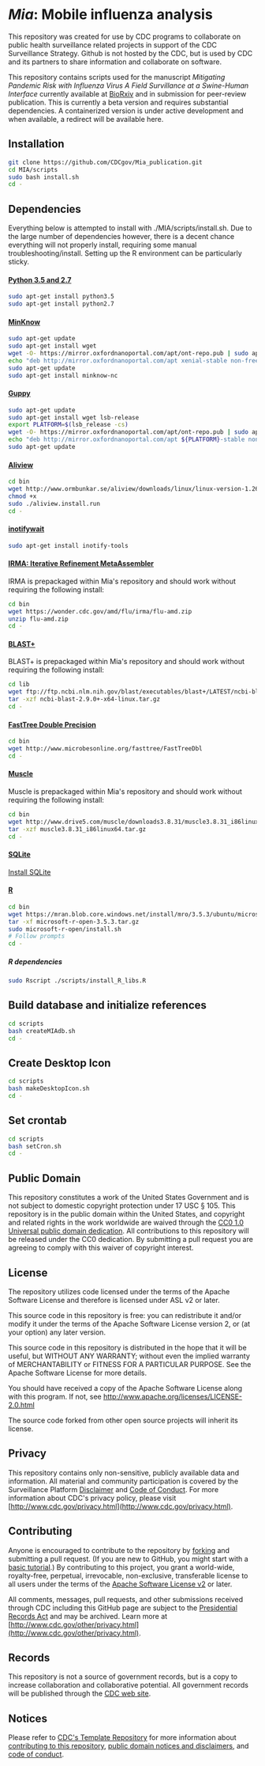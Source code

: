 # ***Mia***: Mobile influenza analysis
This repository was created for use by CDC programs to collaborate on public health surveillance related projects in support of the CDC Surveillance Strategy.  Github is not hosted by the CDC, but is used by CDC and its partners to share information and collaborate on software.

This repository contains scripts used for the manuscript *Mitigating Pandemic Risk with Influenza Virus A Field Survillance at a Swine-Human Interface* currently available at [BioRxiv](https://www.biorxiv.org/content/10.1101/585588v1) and in submission for peer-review publication. This is currently a beta version and requires substantial dependencies. A containerized version is under active development and when available, a redirect will be available here.

## Installation
```bash
git clone https://github.com/CDCgov/Mia_publication.git
cd MIA/scripts
sudo bash install.sh
cd -
```

## Dependencies
Everything below is attempted to install with ./MIA/scripts/install.sh.
Due to the large number of dependencies however, there is a decent chance everything will not 
properly install, requiring some manual troubleshooting/install. Setting up the R environment
can be particularly sticky.

#### [Python 3.5 and 2.7](https://www.python.org/downloads/release/python-357/)
```bash
sudo apt-get install python3.5
sudo apt-get install python2.7
```

#### [MinKnow](https://community.nanoporetech.com/protocols/experiment-companion-minknow/v/mke_1013_v1_revao_11apr2016/installing-minknow-on-linu)
```bash
sudo apt-get update
sudo apt-get install wget
wget -O- https://mirror.oxfordnanoportal.com/apt/ont-repo.pub | sudo apt-key add -
echo "deb http://mirror.oxfordnanoportal.com/apt xenial-stable non-free" | sudo tee /etc/apt/sources.list.d/nanoporetech.sources.list
sudo apt-get update
sudo apt-get install minknow-nc
```

#### [Guppy](https://community.nanoporetech.com/protocols/Guppy-protocol/v/gpb_2003_v1_revl_14dec2018/linux-guppy)
```bash
sudo apt-get update 
sudo apt-get install wget lsb-release 
export PLATFORM=$(lsb_release -cs) 
wget -O- https://mirror.oxfordnanoportal.com/apt/ont-repo.pub | sudo apt-key add - 
echo "deb http://mirror.oxfordnanoportal.com/apt ${PLATFORM}-stable non-free" | sudo tee /etc/apt/sources.list.d/nanoporetech.sources.list 
sudo apt-get update 
```

#### [Aliview](http://www.ormbunkar.se/aliview/downloads/linux/linux-version-1.26/)
```bash
cd bin
wget http://www.ormbunkar.se/aliview/downloads/linux/linux-version-1.26/aliview.install.run
chmod +x
sudo ./aliview.install.run
cd -
```

#### [inotifywait](https://packages.debian.org/source/jessie/inotify-tools)
```bash
sudo apt-get install inotify-tools
```

#### [IRMA: Iterative Refinement MetaAssembler](https://wonder.cdc.gov/amd/flu/irma/install.html)
IRMA is prepackaged within Mia's repository and should work without requiring the following install:
```bash
cd bin
wget https://wonder.cdc.gov/amd/flu/irma/flu-amd.zip
unzip flu-amd.zip
cd -
```

#### [BLAST+](https://blast.ncbi.nlm.nih.gov/Blast.cgi?CMD=Web&PAGE_TYPE=BlastDocs&DOC_TYPE=Download)
BLAST+ is prepackaged within Mia's repository and should work without requiring the following install:
```bash
cd lib
wget ftp://ftp.ncbi.nlm.nih.gov/blast/executables/blast+/LATEST/ncbi-blast-2.9.0+-x64-linux.tar.gz
tar -xzf ncbi-blast-2.9.0+-x64-linux.tar.gz
cd -
```

#### [FastTree Double Precision](http://www.microbesonline.org/fasttree/#Install)
```bash
cd bin 
wget http://www.microbesonline.org/fasttree/FastTreeDbl
cd -
```

#### [Muscle](http://www.drive5.com/muscle/)
Muscle is prepackaged within Mia's repository and should work without requiring the following install:
```bash
cd bin
wget http://www.drive5.com/muscle/downloads3.8.31/muscle3.8.31_i86linux64.tar.gz
tar -xzf muscle3.8.31_i86linux64.tar.gz
cd -
```

#### [SQLite](https://www.sqlite.org/index.html)
[Install SQLite](#Build-database-and-initialize-references)

#### [R](https://mran.microsoft.com/open)
```bash
cd bin
wget https://mran.blob.core.windows.net/install/mro/3.5.3/ubuntu/microsoft-r-open-3.5.3.tar.gz
tar -xf microsoft-r-open-3.5.3.tar.gz
sudo microsoft-r-open/install.sh
# Follow prompts
cd -
```
##### R dependencies
```bash
sudo Rscript ./scripts/install_R_libs.R
```

## Build database and initialize references
```bash
cd scripts
bash createMIAdb.sh
cd -
```

## Create Desktop Icon
```bash
cd scripts
bash makeDesktopIcon.sh
cd -
```

## Set crontab
```bash
cd scripts
bash setCron.sh
cd -
```

  
## Public Domain
This repository constitutes a work of the United States Government and is not
subject to domestic copyright protection under 17 USC § 105. This repository is in
the public domain within the United States, and copyright and related rights in
the work worldwide are waived through the [CC0 1.0 Universal public domain dedication](https://creativecommons.org/publicdomain/zero/1.0/).
All contributions to this repository will be released under the CC0 dedication. By
submitting a pull request you are agreeing to comply with this waiver of
copyright interest.

## License
The repository utilizes code licensed under the terms of the Apache Software
License and therefore is licensed under ASL v2 or later.

This source code in this repository is free: you can redistribute it and/or modify it under
the terms of the Apache Software License version 2, or (at your option) any
later version.

This source code in this repository is distributed in the hope that it will be useful, but WITHOUT ANY
WARRANTY; without even the implied warranty of MERCHANTABILITY or FITNESS FOR A
PARTICULAR PURPOSE. See the Apache Software License for more details.

You should have received a copy of the Apache Software License along with this
program. If not, see http://www.apache.org/licenses/LICENSE-2.0.html

The source code forked from other open source projects will inherit its license.


## Privacy
This repository contains only non-sensitive, publicly available data and
information. All material and community participation is covered by the
Surveillance Platform [Disclaimer](https://github.com/CDCgov/template/blob/master/DISCLAIMER.md)
and [Code of Conduct](https://github.com/CDCgov/template/blob/master/code-of-conduct.md).
For more information about CDC's privacy policy, please visit [http://www.cdc.gov/privacy.html](http://www.cdc.gov/privacy.html).

## Contributing
Anyone is encouraged to contribute to the repository by [forking](https://help.github.com/articles/fork-a-repo)
and submitting a pull request. (If you are new to GitHub, you might start with a
[basic tutorial](https://help.github.com/articles/set-up-git).) By contributing
to this project, you grant a world-wide, royalty-free, perpetual, irrevocable,
non-exclusive, transferable license to all users under the terms of the
[Apache Software License v2](http://www.apache.org/licenses/LICENSE-2.0.html) or
later.

All comments, messages, pull requests, and other submissions received through
CDC including this GitHub page are subject to the [Presidential Records Act](http://www.archives.gov/about/laws/presidential-records.html)
and may be archived. Learn more at [http://www.cdc.gov/other/privacy.html](http://www.cdc.gov/other/privacy.html).

## Records
This repository is not a source of government records, but is a copy to increase
collaboration and collaborative potential. All government records will be
published through the [CDC web site](http://www.cdc.gov).

## Notices
Please refer to [CDC's Template Repository](https://github.com/CDCgov/template)
for more information about [contributing to this repository](https://github.com/CDCgov/template/blob/master/CONTRIBUTING.md),
[public domain notices and disclaimers](https://github.com/CDCgov/template/blob/master/DISCLAIMER.md),
and [code of conduct](https://github.com/CDCgov/template/blob/master/code-of-conduct.md).

